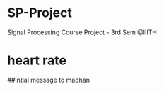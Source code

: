 # SP-Project
Signal Processing Course Project - 3rd Sem @IIITH
# heart rate 
##intial message to madhan
